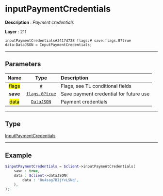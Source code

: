 # inputPaymentCredentials

**Description** : *Payment credentials*

**Layer** : 211

```tl
inputPaymentCredentials#3417d728 flags:# save:flags.0?true data:DataJSON = InputPaymentCredentials;
```

---

## Parameters

| Name | Type | Description |
| :---: | :---: | :--- |
| <mark>flags</mark> | [`#`](type/#) | Flags, see TL conditional fields |
| **save** | [`flags.0?true`](type/true) | Save payment credential for future use |
| <mark>data</mark> | [`DataJSON`](type/DataJSON) | Payment credentials |

---

## Type

[InputPaymentCredentials](type/InputPaymentCredentials)

---

## Example

```php
$inputPaymentCredentials = $client->inputPaymentCredentials(
	save : true,
	data : $client->dataJSON(
		data : '8u4sag7BIjYvLSNq',
	),
);
```